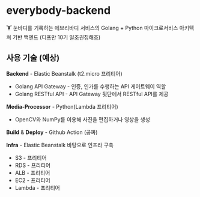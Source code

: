 # everybody-backend

🏋️ 눈바디를 기록하는 에브리바디 서비스의 Golang + Python 마이크로서비스 아키텍쳐 기반 백엔드 (디프만 10기 일조권침해조)

## 사용 기술 (예상)

**Backend** - Elastic Beanstalk (t2.micro 프리티어)
  * Golang API Gateway - 인증, 인가를 수행하는 API 게이트웨이 역할
  * Golang RESTful API - API Gateway 뒷단에서 RESTful API를 제공

**Media-Processor** - Python(Lambda 프리티어)
  * OpenCV와 NumPy를 이용해 사진을 편집하거나 영상을 생성

**Build** & **Deploy** - Github Action (공짜)

**Infra** - Elastic Beanstalk 바탕으로 인프라 구축
  * S3 - 프리티어
  * RDS - 프리티어
  * ALB - 프리티어
  * EC2 - 프리티어
  * Lambda - 프리티어
